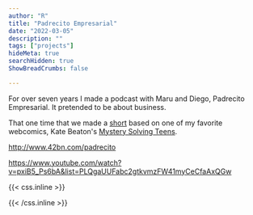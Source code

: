 ```yaml
---
author: "R"
title: "Padrecito Empresarial"
date: "2022-03-05"
description: ""
tags: ["projects"]
hideMeta: true
searchHidden: true
ShowBreadCrumbs: false

---
```


For over seven years I made a podcast with Maru and Diego, Padrecito Empresarial. It pretended to be about business.

That one time that we made a [short](https://www.youtube.com/watch?v=aKxBL8jRgAM) based on one of my favorite webcomics, Kate Beaton's [Mystery Solving Teens](http://www.harkavagrant.com/index.php?id=199).




http://www.42bn.com/padrecito

https://www.youtube.com/watch?v=pxiB5_Ps6bA&list=PLQgaUUFabc2gtkvmzFW41myCeCfaAxQGw




{{< css.inline >}}

<style>
.canon { background: white; width: 100%; height: auto; }
</style>

{{< /css.inline >}}
